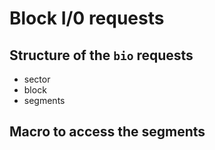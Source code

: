 
# Block I/0 requests


## Structure of the `bio` requests


- sector
- block
- segments


## Macro to access the segments

